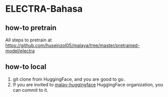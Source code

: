 # ELECTRA-Bahasa

## how-to pretrain

All steps to pretrain at https://github.com/huseinzol05/malaya/tree/master/pretrained-model/electra

## how-to local

1. git clone from HuggingFace, and you are good to go.
2. If you are invited to [malay-huggingface](https://huggingface.co/malay-huggingface) HuggingFace organization, you can commit to it.
